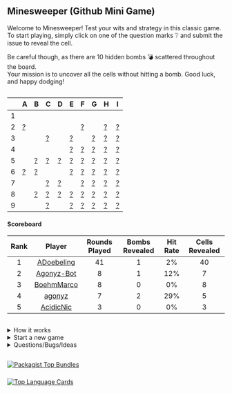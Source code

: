 ## Minesweeper (Github Mini Game)
Welcome to Minesweeper! Test your wits and strategy in this classic game.    
To start playing, simply click on one of the question marks :grey_question: and submit the issue to reveal the cell. 

Be careful though, as there are 10 hidden bombs :bomb: scattered throughout the board.    
Your mission is to uncover all the cells without hitting a bomb. Good luck, and happy dodging!

##

<!-- minesweeperboard -->
<table>
<thead>
<tr>
<th></th>
<th>A</th>
<th>B</th>
<th>C</th>
<th>D</th>
<th>E</th>
<th>F</th>
<th>G</th>
<th>H</th>
<th>I</th>
</tr>
</thead>
<tbody>
<tr>
<td>1</td>
<td> </td>
<td> </td>
<td> </td>
<td> </td>
<td> </td>
<td> </td>
<td> </td>
<td> </td>
<td> </td>
</tr>
<tr>
<td>2</td>
<td><a target="_blank" href="https://github.com/agonyz/agonyz/issues/new?body=Please don't change anything in this issue. To execute your action simply submit the issue.&title=Minesweeper%3A+A2">?</a></td>
<td> </td>
<td> </td>
<td> </td>
<td> </td>
<td><a target="_blank" href="https://github.com/agonyz/agonyz/issues/new?body=Please don't change anything in this issue. To execute your action simply submit the issue.&title=Minesweeper%3A+F2">?</a></td>
<td> </td>
<td><a target="_blank" href="https://github.com/agonyz/agonyz/issues/new?body=Please don't change anything in this issue. To execute your action simply submit the issue.&title=Minesweeper%3A+H2">?</a></td>
<td><a target="_blank" href="https://github.com/agonyz/agonyz/issues/new?body=Please don't change anything in this issue. To execute your action simply submit the issue.&title=Minesweeper%3A+I2">?</a></td>
</tr>
<tr>
<td>3</td>
<td> </td>
<td> </td>
<td><a target="_blank" href="https://github.com/agonyz/agonyz/issues/new?body=Please don't change anything in this issue. To execute your action simply submit the issue.&title=Minesweeper%3A+C3">?</a></td>
<td> </td>
<td><a target="_blank" href="https://github.com/agonyz/agonyz/issues/new?body=Please don't change anything in this issue. To execute your action simply submit the issue.&title=Minesweeper%3A+E3">?</a></td>
<td> </td>
<td><a target="_blank" href="https://github.com/agonyz/agonyz/issues/new?body=Please don't change anything in this issue. To execute your action simply submit the issue.&title=Minesweeper%3A+G3">?</a></td>
<td><a target="_blank" href="https://github.com/agonyz/agonyz/issues/new?body=Please don't change anything in this issue. To execute your action simply submit the issue.&title=Minesweeper%3A+H3">?</a></td>
<td><a target="_blank" href="https://github.com/agonyz/agonyz/issues/new?body=Please don't change anything in this issue. To execute your action simply submit the issue.&title=Minesweeper%3A+I3">?</a></td>
</tr>
<tr>
<td>4</td>
<td> </td>
<td> </td>
<td> </td>
<td> </td>
<td><a target="_blank" href="https://github.com/agonyz/agonyz/issues/new?body=Please don't change anything in this issue. To execute your action simply submit the issue.&title=Minesweeper%3A+E4">?</a></td>
<td><a target="_blank" href="https://github.com/agonyz/agonyz/issues/new?body=Please don't change anything in this issue. To execute your action simply submit the issue.&title=Minesweeper%3A+F4">?</a></td>
<td><a target="_blank" href="https://github.com/agonyz/agonyz/issues/new?body=Please don't change anything in this issue. To execute your action simply submit the issue.&title=Minesweeper%3A+G4">?</a></td>
<td><a target="_blank" href="https://github.com/agonyz/agonyz/issues/new?body=Please don't change anything in this issue. To execute your action simply submit the issue.&title=Minesweeper%3A+H4">?</a></td>
<td><a target="_blank" href="https://github.com/agonyz/agonyz/issues/new?body=Please don't change anything in this issue. To execute your action simply submit the issue.&title=Minesweeper%3A+I4">?</a></td>
</tr>
<tr>
<td>5</td>
<td> </td>
<td><a target="_blank" href="https://github.com/agonyz/agonyz/issues/new?body=Please don't change anything in this issue. To execute your action simply submit the issue.&title=Minesweeper%3A+B5">?</a></td>
<td><a target="_blank" href="https://github.com/agonyz/agonyz/issues/new?body=Please don't change anything in this issue. To execute your action simply submit the issue.&title=Minesweeper%3A+C5">?</a></td>
<td><a target="_blank" href="https://github.com/agonyz/agonyz/issues/new?body=Please don't change anything in this issue. To execute your action simply submit the issue.&title=Minesweeper%3A+D5">?</a></td>
<td><a target="_blank" href="https://github.com/agonyz/agonyz/issues/new?body=Please don't change anything in this issue. To execute your action simply submit the issue.&title=Minesweeper%3A+E5">?</a></td>
<td><a target="_blank" href="https://github.com/agonyz/agonyz/issues/new?body=Please don't change anything in this issue. To execute your action simply submit the issue.&title=Minesweeper%3A+F5">?</a></td>
<td><a target="_blank" href="https://github.com/agonyz/agonyz/issues/new?body=Please don't change anything in this issue. To execute your action simply submit the issue.&title=Minesweeper%3A+G5">?</a></td>
<td><a target="_blank" href="https://github.com/agonyz/agonyz/issues/new?body=Please don't change anything in this issue. To execute your action simply submit the issue.&title=Minesweeper%3A+H5">?</a></td>
<td><a target="_blank" href="https://github.com/agonyz/agonyz/issues/new?body=Please don't change anything in this issue. To execute your action simply submit the issue.&title=Minesweeper%3A+I5">?</a></td>
</tr>
<tr>
<td>6</td>
<td><a target="_blank" href="https://github.com/agonyz/agonyz/issues/new?body=Please don't change anything in this issue. To execute your action simply submit the issue.&title=Minesweeper%3A+A6">?</a></td>
<td><a target="_blank" href="https://github.com/agonyz/agonyz/issues/new?body=Please don't change anything in this issue. To execute your action simply submit the issue.&title=Minesweeper%3A+B6">?</a></td>
<td> </td>
<td> </td>
<td><a target="_blank" href="https://github.com/agonyz/agonyz/issues/new?body=Please don't change anything in this issue. To execute your action simply submit the issue.&title=Minesweeper%3A+E6">?</a></td>
<td><a target="_blank" href="https://github.com/agonyz/agonyz/issues/new?body=Please don't change anything in this issue. To execute your action simply submit the issue.&title=Minesweeper%3A+F6">?</a></td>
<td><a target="_blank" href="https://github.com/agonyz/agonyz/issues/new?body=Please don't change anything in this issue. To execute your action simply submit the issue.&title=Minesweeper%3A+G6">?</a></td>
<td><a target="_blank" href="https://github.com/agonyz/agonyz/issues/new?body=Please don't change anything in this issue. To execute your action simply submit the issue.&title=Minesweeper%3A+H6">?</a></td>
<td><a target="_blank" href="https://github.com/agonyz/agonyz/issues/new?body=Please don't change anything in this issue. To execute your action simply submit the issue.&title=Minesweeper%3A+I6">?</a></td>
</tr>
<tr>
<td>7</td>
<td> </td>
<td> </td>
<td><a target="_blank" href="https://github.com/agonyz/agonyz/issues/new?body=Please don't change anything in this issue. To execute your action simply submit the issue.&title=Minesweeper%3A+C7">?</a></td>
<td><a target="_blank" href="https://github.com/agonyz/agonyz/issues/new?body=Please don't change anything in this issue. To execute your action simply submit the issue.&title=Minesweeper%3A+D7">?</a></td>
<td> </td>
<td><a target="_blank" href="https://github.com/agonyz/agonyz/issues/new?body=Please don't change anything in this issue. To execute your action simply submit the issue.&title=Minesweeper%3A+F7">?</a></td>
<td><a target="_blank" href="https://github.com/agonyz/agonyz/issues/new?body=Please don't change anything in this issue. To execute your action simply submit the issue.&title=Minesweeper%3A+G7">?</a></td>
<td><a target="_blank" href="https://github.com/agonyz/agonyz/issues/new?body=Please don't change anything in this issue. To execute your action simply submit the issue.&title=Minesweeper%3A+H7">?</a></td>
<td><a target="_blank" href="https://github.com/agonyz/agonyz/issues/new?body=Please don't change anything in this issue. To execute your action simply submit the issue.&title=Minesweeper%3A+I7">?</a></td>
</tr>
<tr>
<td>8</td>
<td> </td>
<td><a target="_blank" href="https://github.com/agonyz/agonyz/issues/new?body=Please don't change anything in this issue. To execute your action simply submit the issue.&title=Minesweeper%3A+B8">?</a></td>
<td><a target="_blank" href="https://github.com/agonyz/agonyz/issues/new?body=Please don't change anything in this issue. To execute your action simply submit the issue.&title=Minesweeper%3A+C8">?</a></td>
<td><a target="_blank" href="https://github.com/agonyz/agonyz/issues/new?body=Please don't change anything in this issue. To execute your action simply submit the issue.&title=Minesweeper%3A+D8">?</a></td>
<td><a target="_blank" href="https://github.com/agonyz/agonyz/issues/new?body=Please don't change anything in this issue. To execute your action simply submit the issue.&title=Minesweeper%3A+E8">?</a></td>
<td><a target="_blank" href="https://github.com/agonyz/agonyz/issues/new?body=Please don't change anything in this issue. To execute your action simply submit the issue.&title=Minesweeper%3A+F8">?</a></td>
<td><a target="_blank" href="https://github.com/agonyz/agonyz/issues/new?body=Please don't change anything in this issue. To execute your action simply submit the issue.&title=Minesweeper%3A+G8">?</a></td>
<td><a target="_blank" href="https://github.com/agonyz/agonyz/issues/new?body=Please don't change anything in this issue. To execute your action simply submit the issue.&title=Minesweeper%3A+H8">?</a></td>
<td><a target="_blank" href="https://github.com/agonyz/agonyz/issues/new?body=Please don't change anything in this issue. To execute your action simply submit the issue.&title=Minesweeper%3A+I8">?</a></td>
</tr>
<tr>
<td>9</td>
<td> </td>
<td> </td>
<td><a target="_blank" href="https://github.com/agonyz/agonyz/issues/new?body=Please don't change anything in this issue. To execute your action simply submit the issue.&title=Minesweeper%3A+C9">?</a></td>
<td> </td>
<td><a target="_blank" href="https://github.com/agonyz/agonyz/issues/new?body=Please don't change anything in this issue. To execute your action simply submit the issue.&title=Minesweeper%3A+E9">?</a></td>
<td><a target="_blank" href="https://github.com/agonyz/agonyz/issues/new?body=Please don't change anything in this issue. To execute your action simply submit the issue.&title=Minesweeper%3A+F9">?</a></td>
<td><a target="_blank" href="https://github.com/agonyz/agonyz/issues/new?body=Please don't change anything in this issue. To execute your action simply submit the issue.&title=Minesweeper%3A+G9">?</a></td>
<td><a target="_blank" href="https://github.com/agonyz/agonyz/issues/new?body=Please don't change anything in this issue. To execute your action simply submit the issue.&title=Minesweeper%3A+H9">?</a></td>
<td><a target="_blank" href="https://github.com/agonyz/agonyz/issues/new?body=Please don't change anything in this issue. To execute your action simply submit the issue.&title=Minesweeper%3A+I9">?</a></td>
</tr>
</tbody>
</table>

#### Scoreboard

| Rank | Player | Rounds Played | Bombs Revealed | Hit Rate | Cells Revealed |
| :---: | :---: | :---: | :---: | :---: | :---: |
| 1 | <a target='_blank' href='https://github.com/ADoebeling'>ADoebeling</a> | 41 | 1 | 2% | 40 |
| 2 | <a target='_blank' href='https://github.com/Agonyz-Bot'>Agonyz-Bot</a> | 8 | 1 | 12% | 7 |
| 3 | <a target='_blank' href='https://github.com/BoehmMarco'>BoehmMarco</a> | 8 | 0 | 0% | 8 |
| 4 | <a target='_blank' href='https://github.com/agonyz'>agonyz</a> | 7 | 2 | 29% | 5 |
| 5 | <a target='_blank' href='https://github.com/AcidicNic'>AcidicNic</a> | 3 | 0 | 0% | 3 |

<!-- /minesweeperboard -->

##

<details><summary>How it works</summary>

When you click on a link, it will create and submit a new GitHub issue with the desired action. This action triggers a GitHub workflow, which runs a small Python script responsible for executing the specified action in the minesweeper game. The script then updates the content of the README file to reflect the current game state and commits the changes back to the repository.

</details>

<details><summary>Start a new game</summary>

To start a new game, click the following link and submit the created issue: <a href="https://github.com/agonyz/agonyz/issues/new?body=Please%20don%27t%20change%20anything%20in%20this%20issue.%20To%20execute%20your%20action%20simply%20submit%20the%20issue.&title=Minesweeper:%20Start%20new%20game">Start new game</a>

</details>

<details><summary>Questions/Bugs/Ideas</summary>

If you have any questions, encounter any bugs or have ideas to improve the game, you can simply create an issue and mention me.

</details>

##

[![Packagist Top Bundles](https://github-readme-packagist-stats.vercel.app/api/packagist/card?vendor=agonyz)](https://github.com/agonyz/github-readme-packagist-stats)

###

[![Top Language Cards](https://github-readme-stats-omega-ashy.vercel.app/api/top-langs/?username=agonyz&size_weight=0.5&count_weight=0.5&hide=javascript,twig,scss,css,html,shell,shaderlab)](https://github.com/agonyz)


